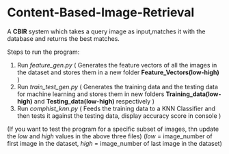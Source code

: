 # Content-Based-Image-Retrieval
A <b>CBIR</b> system which takes a query image as input,matches it with the database and returns the best matches.

Steps to run the program:

1. Run <i>feature_gen.py</i> ( Generates the feature vectors of all the images in the dataset and stores them in a new folder <b>Feature_Vectors(low-high)</b> )
2. Run <i>train_test_gen.py</i> ( Generates the training data and the testing data for machine learning and stores them in new folders <b>Training_data(low-high)</b> and <b>Testing_data(low-high)</b> respectively )
3. Run <i>comphist_knn.py</i> ( Feeds the training data to a KNN Classifier and then tests it against the testing data, display accuracy score in console )

(If you want to test the program for a specific subset of images, thn update the <i>low</i> and <i>high</i> values in the above three files)
(<i>low</i> = image_number of first image in the dataset, <i>high</i> = image_number of last image in the dataset)
